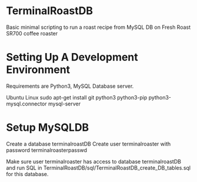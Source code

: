 # TerminalRoastDB
Basic minimal scripting to run a roast recipe from MySQL DB on Fresh Roast SR700 coffee roaster

# Setting Up A Development Environment

Requirements are Python3, MySQL Database server.

Ubuntu Linux
    sudo apt-get install git python3 python3-pip python3-mysql.connector mysql-server 
    
    
# Setup MySQLDB

Create a database terminalroastDB
Create user terminalroaster
with password terminalroasterpasswd

Make sure user terminalroaster has access to database terminalroastDB and run SQL in TerminalRoastDB/sql/TerminalRoastDB_create_DB_tables.sql for this database.


